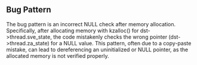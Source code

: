 ## Bug Pattern

The bug pattern is an incorrect NULL check after memory allocation. Specifically, after allocating memory with kzalloc() for dst->thread.sve_state, the code mistakenly checks the wrong pointer (dst->thread.za_state) for a NULL value. This pattern, often due to a copy-paste mistake, can lead to dereferencing an uninitialized or NULL pointer, as the allocated memory is not verified properly.